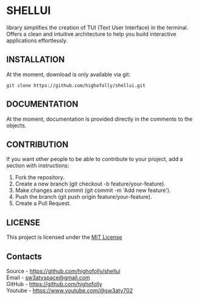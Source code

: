 # SHELLUI

library simplifies the creation of TUI (Text User Interface)
in the terminal. Offers a clean and intuitive architecture to
help you build interactive applications effortlessly.

## INSTALLATION

At the moment, download is only available via git:
```
git clone https://github.com/highofolly/shellui.git
```

## DOCUMENTATION

At the moment, documentation is provided directly in the comments to the objects.

## CONTRIBUTION

If you want other people to be able to contribute to your project, add a section with instructions:

1. Fork the repository.
2. Create a new branch (git checkout -b feature/your-feature).
3. Make changes and commit (git commit -m 'Add new feature').
4. Push the branch (git push origin feature/your-feature).
5. Create a Pull Request.

## LICENSE

This project is licensed under the [MIT License](LICENSE)

## Contacts

Source - https://github.com/highofolly/shellui <br>
Email - sw3atyspace@gmail.com <br>
GitHub - https://github.com/highofolly <br>
Youtube - https://www.youtube.com/@sw3aty702
